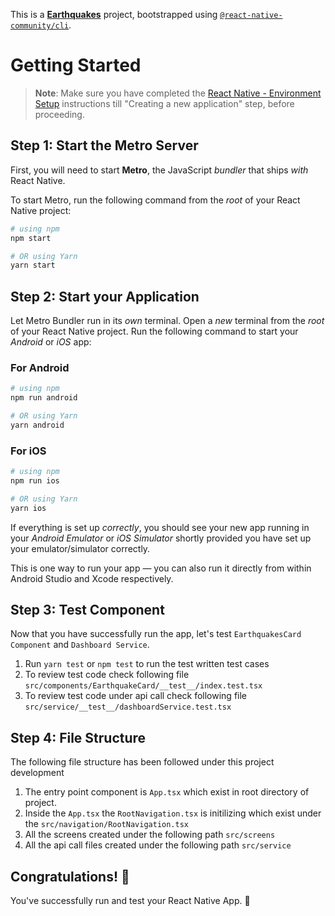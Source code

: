 This is a [**Earthquakes**](https://reactnative.dev) project, bootstrapped using [`@react-native-community/cli`](https://github.com/react-native-community/cli).

# Getting Started

>**Note**: Make sure you have completed the [React Native - Environment Setup](https://reactnative.dev/docs/environment-setup) instructions till "Creating a new application" step, before proceeding.

## Step 1: Start the Metro Server

First, you will need to start **Metro**, the JavaScript _bundler_ that ships _with_ React Native.

To start Metro, run the following command from the _root_ of your React Native project:

```bash
# using npm
npm start

# OR using Yarn
yarn start
```

## Step 2: Start your Application

Let Metro Bundler run in its _own_ terminal. Open a _new_ terminal from the _root_ of your React Native project. Run the following command to start your _Android_ or _iOS_ app:

### For Android

```bash
# using npm
npm run android

# OR using Yarn
yarn android
```

### For iOS

```bash
# using npm
npm run ios

# OR using Yarn
yarn ios
```

If everything is set up _correctly_, you should see your new app running in your _Android Emulator_ or _iOS Simulator_ shortly provided you have set up your emulator/simulator correctly.

This is one way to run your app — you can also run it directly from within Android Studio and Xcode respectively.

## Step 3: Test Component

Now that you have successfully run the app, let's test `EarthquakesCard Component` and `Dashboard Service`.

1. Run `yarn test` or `npm test` to run the test written test cases
2. To review test code check following file `src/components/EarthquakeCard/__test__/index.test.tsx`
3. To review test code under api call check following file `src/service/__test__/dashboardService.test.tsx`

## Step 4: File Structure

The following file structure has been followed under this project development
1. The entry point component is `App.tsx` which exist in root directory of project.
2. Inside the `App.tsx` the `RootNavigation.tsx` is initilizing which exist under the `src/navigation/RootNavigation.tsx`
3. All the screens created under the following path `src/screens`
4. All the api call files created under the following path `src/service`

## Congratulations! :tada:

You've successfully run and test your React Native App. :partying_face:

